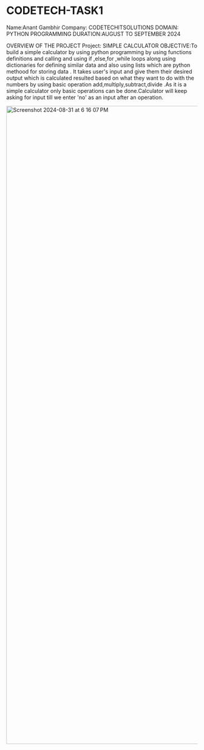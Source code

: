 # CODETECH-TASK1

Name:Anant Gambhir 
Company: CODETECHITSOLUTIONS
DOMAIN: PYTHON PROGRAMMING
DURATION:AUGUST TO SEPTEMBER 2024



OVERVIEW OF THE PROJECT
Project: SIMPLE CALCULATOR
OBJECTIVE:To build a simple calculator by using python programming by using functions definitions and calling and using if ,else,for ,while loops
along using dictionaries for defining similar data and also using lists which are python methood for storing data . It takes user's input and give them their desired output which is calculated resulted based on what they want to do with the numbers  by using basic operation add,multiply,subtract,divide
.As it is a simple calculator only basic operations can be done.Calculator will keep asking for input till we enter 'no' as an input after an operation.



<img width="1680" alt="Screenshot 2024-08-31 at 6 16 07 PM" src="https://github.com/user-attachments/assets/6dd6888d-4d4f-451f-94f2-4e015dc5eedb">
